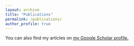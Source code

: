 ```yaml
---
layout: archive
title: "Publications"
permalink: /publications/
author_profile: true
---
```



You can also find my articles on <u><a href="https://scholar.google.com/citations?user=6w1u0fAAAAAJ&hl=en&authuser=1">my Google Scholar profile</a>.</u>


<!-- {% include base_path %}

{% for post in site.publications reversed %}
  {% include archive-single.html %}
{% endfor %} -->
